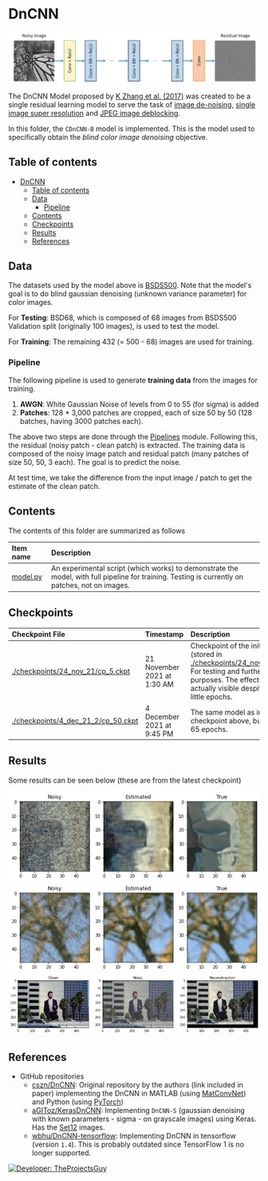 # DnCNN

[![DnCNN Model Layout](./fig/model-layout.png)](https://academic.microsoft.com/paper/2508457857)

The DnCNN Model proposed by [K Zhang et al. (2017)](../../../Papers/README.md) was created to be a single residual learning model to serve the task of [image de-noising][image-denoising-reflink], [single image super resolution][sisr-reflink] and [JPEG image deblocking][jpeg-imdeblocking-reflink].

[image-denoising-reflink]: https://uwaterloo.ca/vision-image-processing-lab/research-demos/image-denoising
[sisr-reflink]: https://in.mathworks.com/help/images/single-image-super-resolution-using-deep-learning.html
[jpeg-imdeblocking-reflink]: https://in.mathworks.com/help/images/jpeg-image-deblocking-using-deep-learning.html

In this folder, the `CDnCNN-B` model is implemented. This is the model used to specifically obtain the _blind color image denoising_ objective.

## Table of contents

- [DnCNN](#dncnn)
    - [Table of contents](#table-of-contents)
    - [Data](#data)
        - [Pipeline](#pipeline)
    - [Contents](#contents)
    - [Checkpoints](#checkpoints)
    - [Results](#results)
    - [References](#references)

## Data

The datasets used by the model above is [BSDS500](./../../../DataLoaders/README.md). Note that the model's goal is to do blind gaussian denoising (unknown variance parameter) for color images.

For **Testing**: BSD68, which is composed of 68 images from BSDS500 Validation split (originally 100 images), is used to test the model.

For **Training**: The remaining 432 (= 500 - 68) images are used for training.

### Pipeline

The following pipeline is used to generate **training data** from the images for training.

1. **AWGN**: White Gaussian Noise of levels from 0 to 55 (for sigma) is added
2. **Patches**: 128 * 3,000 patches are cropped, each of size 50 by 50 (128 batches, having 3000 patches each).

The above two steps are done through the [Pipelines](../../../Pipelines/README.md) module. Following this, the residual (noisy patch - clean patch) is extracted. The training data is composed of the noisy image patch and residual patch (many patches of size 50, 50, 3 each). The goal is to predict the noise.

At test time, we take the difference from the input image / patch to get the estimate of the clean patch.

## Contents

The contents of this folder are summarized as follows

| Item name | Description |
| :--- | :--- |
| [model.py](./model.py) | An experimental script (which works) to demonstrate the model, with full pipeline for training. Testing is currently on patches, not on images. |

## Checkpoints

| Checkpoint File | Timestamp | Description |
| :--- | :---- | :---- |
| [./checkpoints/24_nov_21/cp_5.ckpt](./checkpoints/24_nov_21/README.txt) | 21 November 2021 at 1:30 AM | Checkpoint of the initial model (stored in [./checkpoints/24_nov_21/model](./checkpoints/24_nov_21/model/)). For testing and further training purposes. The effects are actually visible despite using so little epochs. |
| [./checkpoints/4_dec_21_2/cp_50.ckpt](./checkpoints/4_dec_21_2/README.txt) | 4 December 2021 at 9:45 PM | The same model as in the checkpoint above, but trained for 65 epochs. |

## Results

Some results can be seen below (these are from the latest checkpoint)

<img src="./fig/ex1.png" alt="Patch example 1" style="background-color:#ffffff;" />

<img src="./fig/ex2.png" alt="Patch example 2" style="background-color:#ffffff;" />

<img src="./fig/full-ex1.png" alt="Full image example 1" style="background-color:#ffffff;" />

## References

- GitHub repositories
    - [cszn/DnCNN](https://github.com/cszn/DnCNN): Original repository by the authors (link included in paper) implementing the DnCNN in MATLAB (using [MatConvNet](https://www.vlfeat.org/matconvnet/)) and Python (using [PyTorch](https://pytorch.org/))
    - [aGIToz/KerasDnCNN](https://github.com/aGIToz/KerasDnCNN): Implementing `DnCNN-S` (gaussian denoising with known parameters - sigma - on grayscale images) using Keras. Has the [Set12](https://github.com/aGIToz/KerasDnCNN/tree/master/Set12) images.
    - [wbhu/DnCNN-tensorflow](https://github.com/wbhu/DnCNN-tensorflow): Implementing DnCNN in tensorflow (version `1.4`). This is probably outdated since TensorFlow 1 is no longer supported.

[![Developer: TheProjectsGuy](https://img.shields.io/badge/Developer-TheProjectsGuy-blue)](https://github.com/TheProjectsGuy)
